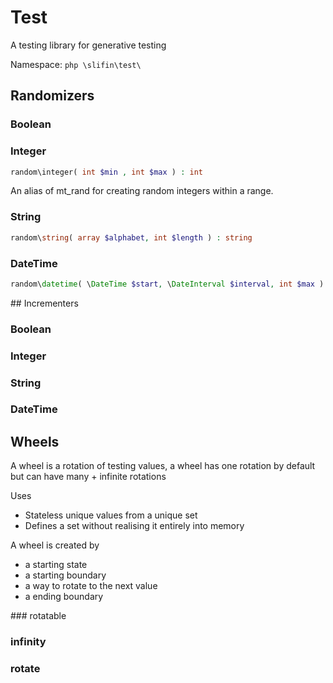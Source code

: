 # Test
A testing library for generative testing

Namespace: ```php \slifin\test\```

## Randomizers

### Boolean

### Integer
```php
random\integer( int $min , int $max ) : int
```

An alias of mt_rand for creating random integers within a range.
### String
```php
random\string( array $alphabet, int $length ) : string
```

### DateTime
```php
random\datetime( \DateTime $start, \DateInterval $interval, int $max ) : \DateTime
```
## Incrementers

### Boolean
### Integer
### String
### DateTime

## Wheels

A wheel is a rotation of testing values, a wheel has one
rotation by default but can have many + infinite rotations

Uses
  - Stateless unique values from a unique set
  - Defines a set without realising it entirely into memory

A wheel is created by
  - a starting state
  - a starting boundary
  - a way to rotate to the next value
  - a ending boundary


### rotatable

### infinity

### rotate

